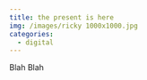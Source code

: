 ```yaml
---
title: the present is here
img: /images/ricky 1000x1000.jpg
categories:
  - digital
---
```

Blah Blah
